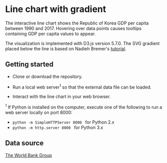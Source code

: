 # Line chart with gradient

The interactive line chart shows the Republic of Korea GDP per capita between 1990 and 2017.
 Hovering over data points causes tooltips containing GDP per capita values to appear.

The visualization is implemented with D3.js version 5.7.0. The SVG gradient placed below the line is based on Nadieh Bremer's [tutorial](https://www.creativebloq.com/how-to/boost-d3js-charts-with-svg-gradients).
  
## Getting started

* Clone or download the repository. 

* Run a local web server<sup>1</sup> so that the external data file can be loaded.

* Interact with the line chart in your web browser.

<sup>1</sup> If Python is installed on the computer, execute one of the following to run a web server locally on port 8000: 

* ```python -m SimpleHTTPServer 8000 ``` for Python 2.x
* ```python -m http.server 8000 ``` for Python 3.x

## Data source

[The World Bank Group](http://databank.worldbank.org/data/reports.aspx?source=2&country=KOR)
